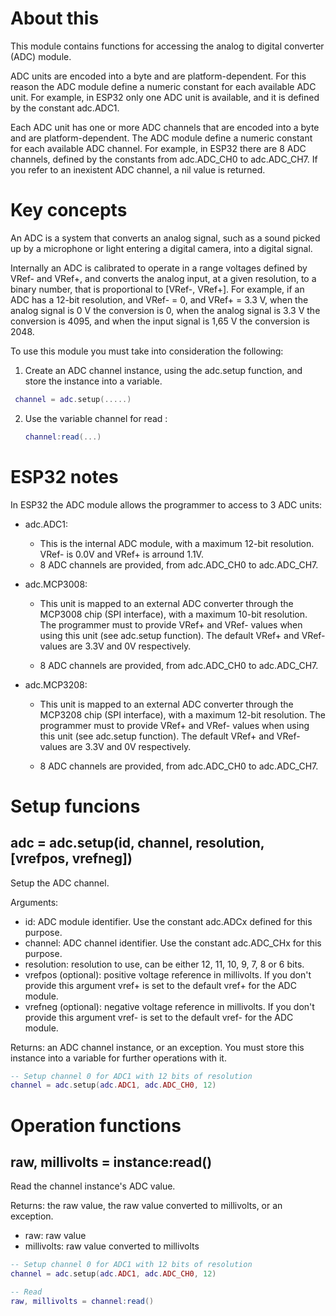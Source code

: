 # About this

This module contains functions for accessing the analog to digital converter (ADC) module.

ADC units are encoded into a byte and are platform-dependent. For this reason the ADC module define a numeric constant for each available ADC unit. For example, in ESP32 only one ADC unit is available, and it is defined by the constant adc.ADC1.

Each ADC unit has one or more ADC channels that are encoded into a byte and are platform-dependent. The ADC module define a numeric constant for each available ADC channel. For example, in ESP32 there are 8 ADC channels, defined by the constants from adc.ADC_CH0 to adc.ADC_CH7. If you refer to an inexistent ADC channel, a nil value is returned.

# Key concepts

An ADC is a system that converts an analog signal, such as a sound picked up by a microphone or light entering a digital camera, into a digital signal.

Internally an ADC is calibrated to operate in a range voltages defined by VRef- and VRef+, and converts the analog input, at a given resolution, to a binary number, that is proportional to [VRef-, VRef+]. For example, if an ADC has a 12-bit resolution, and VRef- = 0, and VRef+ = 3.3 V, when the analog signal is 0 V the conversion is 0, when the analog signal is 3.3 V the conversion is 4095, and when the input signal is 1,65 V the conversion is 2048.

To use this module you must take into consideration the following:

1. Create an ADC channel instance, using the adc.setup function, and store the instance into a variable.

  ```lua
   channel = adc.setup(.....)
   ```

2. Use the variable channel for read :

   ```lua
   channel:read(...)
   ```

# ESP32 notes

In ESP32 the ADC module allows the programmer to access to 3 ADC units:

* adc.ADC1:

  * This is the internal ADC module, with a maximum 12-bit resolution. VRef- is 0.0V and VRef+ is arround 1.1V.
  * 8 ADC channels are provided, from adc.ADC_CH0 to adc.ADC_CH7.

* adc.MCP3008:

  * This unit is mapped to an external ADC converter through the MCP3008 chip (SPI interface), with a maximum 10-bit resolution. The programmer must to provide VRef+ and VRef- values when using this unit (see adc.setup function). The default VRef+ and VRef- values are 3.3V and 0V respectively.

  * 8 ADC channels are provided, from adc.ADC_CH0 to adc.ADC_CH7.

* adc.MCP3208:

  * This unit is mapped to an external ADC converter through the MCP3208 chip (SPI interface), with a maximum 12-bit resolution. The programmer must to provide VRef+ and VRef- values when using this unit (see adc.setup function). The default VRef+ and VRef- values are 3.3V and 0V respectively.

  * 8 ADC channels are provided, from adc.ADC_CH0 to adc.ADC_CH7.

# Setup funcions

## adc = adc.setup(id, channel, resolution, [vrefpos, vrefneg])

Setup the ADC channel.

Arguments:

* id: ADC module identifier. Use the constant adc.ADCx defined for this purpose.
* channel: ADC channel identifier. Use the constant adc.ADC_CHx for this purpose.
* resolution: resolution to use, can be either 12, 11, 10, 9, 7, 8 or 6 bits.
* vrefpos (optional): positive voltage reference in millivolts. If you don't provide this argument vref+ is set to the default vref+ for the ADC module.
* vrefneg (optional): negative voltage reference in millivolts. If you don't provide this argument vref- is set to the default vref- for the ADC module.

Returns: an ADC channel instance, or an exception. You must store this instance into a variable for further operations with it.

```lua
-- Setup channel 0 for ADC1 with 12 bits of resolution
channel = adc.setup(adc.ADC1, adc.ADC_CH0, 12)
```

# Operation functions

## raw, millivolts = instance:read()

Read the channel instance's ADC value.

Returns: the raw value, the raw value converted to millivolts, or an exception.

* raw: raw value
* millivolts: raw value converted to millivolts 

```lua
-- Setup channel 0 for ADC1 with 12 bits of resolution
channel = adc.setup(adc.ADC1, adc.ADC_CH0, 12)

-- Read
raw, millivolts = channel:read()
```